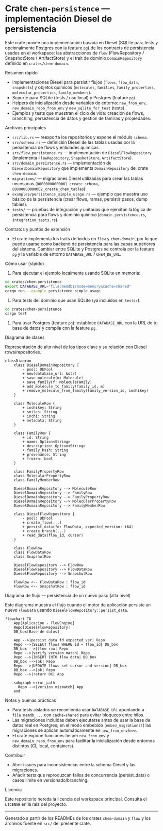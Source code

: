 # Crate `chem-persistence` — implementación Diesel de persistencia

Este crate provee una implementación basada en Diesel (SQLite para tests
y opcionalmente Postgres con la feature `pg`) de los contracts de persistencia
usados en el workspace: las abstracciones de `flow` (FlowRepository /
SnapshotStore / ArtifactStore) y el trait de dominio `DomainRepository`
definido en `crates/chem-domain`.

Resumen rápido

- Implementaciones Diesel para persistir flujos (`flows`, `flow_data`,
  `snapshots`) y objetos químicos (`molecules`, `families`, `family_properties`,
  `molecular_properties`, `family_members`).
- Soporte para SQLite (tests / uso local) y Postgres (feature `pg`).
- Helpers de inicialización desde variables de entorno: `new_from_env`,
  `new_domain_repo_from_env` y `new_sqlite_for_test` (tests).
- Ejemplos y tests que muestran el ciclo de vida: creación de flows,
  branching, persistencia de datos y gestión de familias y propiedades.

Archivos principales

- `src/lib.rs` — reexporta los repositorios y expone el módulo `schema`.
- `src/schema.rs` — definición Diesel de las tablas usadas por la
  persistencia de flows y entidades químicas.
- `src/flow_persistence.rs` — implementación de `DieselFlowRepository`
  (implementa `FlowRepository`, `SnapshotStore`, `ArtifactStore`).
- `src/domain_persistence.rs` — implementación de `DieselDomainRepository`
  que implementa `DomainRepository` del crate `chem-domain`.
- `migrations/` — migraciones Diesel utilizadas para crear las tablas
  necesarias (`00000000000001_create_schema`, `00000000000002_create_chem_tables`).
- `examples/persistence_simple_usage.rs` — ejemplo que muestra uso básico
  de la persistencia (crear flows, ramas, persistir pasos, dump tables).
- `tests/` — pruebas de integración y unitarias que ejercitan la lógica
  de persistencia para flows y dominio químico (`domain_persistence.rs`,
  `integration_tests.rs`).

Contratos y puntos de extensión

- El crate implementa los traits definidos en `flow` y `chem-domain`, por lo
  que puede usarse como backend de persistencia para las capas superiores
  del sistema. Cambiar entre SQLite y Postgres se controla por la feature
  `pg` y la variable de entorno `DATABASE_URL` / `CHEM_DB_URL`.

Cómo usar (rápido)

1. Para ejecutar el ejemplo localmente usando SQLite en memoria:

```bash
cd crates/chem-persistence
export DATABASE_URL="file:memdb1?mode=memory&cache=shared"
cargo run --example persistence_simple_usage
```

1. Para tests del dominio que usan SQLite (ya incluidos en `tests/`):

```bash
cd crates/chem-persistence
cargo test
```

1. Para usar Postgres (feature `pg`): establece `DATABASE_URL` con la URL
  de tu base de datos y compila con la feature `pg`.

Diagrama de clases

Representación de alto nivel de los tipos clave y su relación con Diesel
rows/repositories.

```mermaid
classDiagram
    class DieselDomainRepository {
        - pool: DbPool
        + new(database_url: &str)
        + save_molecule(m: Molecule)
        + save_family(f: MoleculeFamily)
        + add_molecule_to_family(family_id, m)
        + remove_molecule_from_family(family_version_id, inchikey)
    }

    class MoleculeRow {
        + inchikey: String
        + smiles: String
        + inchi: String
        + metadata: String
    }

    class FamilyRow {
        + id: String
        + name: Option<String>
        + description: Option<String>
        + family_hash: String
        + provenance: String
        + frozen: bool
    }

    class FamilyPropertyRow
    class MolecularPropertyRow
    class FamilyMemberRow

    DieselDomainRepository --> MoleculeRow
    DieselDomainRepository --> FamilyRow
    DieselDomainRepository --> FamilyPropertyRow
    DieselDomainRepository --> MolecularPropertyRow
    DieselDomainRepository --> FamilyMemberRow

    class DieselFlowRepository {
        - pool: DbPool
        + create_flow(...)
        + persist_data(fd: FlowData, expected_version: i64)
        + create_branch(...)
        + read_data(flow_id, cursor)
    }

    class FlowRow
    class FlowDataRow
    class SnapshotRow

    DieselFlowRepository --> FlowRow
    DieselFlowRepository --> FlowDataRow
    DieselFlowRepository --> SnapshotRow

    FlowRow <-- FlowDataRow : flow_id
    FlowRow <-- SnapshotRow : flow_id
```

Diagrama de flujo — persistencia de un nuevo paso (alta nivel)

Este diagrama muestra el flujo cuando el motor de aplicación persiste un
nuevo `FlowData` usando `DieselFlowRepository::persist_data`.

```mermaid
flowchart TD
    App[Aplicacion - FlowEngine]
    Repo[DieselFlowRepository]
    DB_box[Base de datos]

    App -->|persist_data fd expected_ver| Repo
    Repo -->|SELECT flows WHERE id = flow_id| DB_box
    DB_box -->|flow row| Repo
    Repo -->|verify version match| Repo
    Repo -->|INSERT INTO flow_data| DB_box
    DB_box -->|ok| Repo
    Repo -->|UPDATE flows set cursor and version| DB_box
    DB_box -->|ok| Repo
    Repo -->|return OK| App

    subgraph error_path
      Repo -->|version mismatch| App
    end
```

Notas y buenas prácticas

- Para tests aislados se recomienda usar `DATABASE_URL` apuntando a
  `file:memdb_...` con `cache=shared` para evitar bloqueos entre hilos.
- Las migraciones incluidas deben ejecutarse antes de usar la base de datos
  real en Postgres; en el modo embebido (`embed_migrations!`) las migraciones
  se aplican automáticamente en `new_from_env`/`new`.
- El crate expone funciones helper `new_from_env` y `new_domain_repo_from_env`
  para facilitar la inicialización desde entornos distintos (CI, local,
  containers).

Contribuir

- Abrir issues para inconsistencias entre la schema Diesel y las migraciones.
- Añadir tests que reproduzcan fallos de concurrencia (persist_data) o
  casos límite en versionado/branching.

Licencia

Este repositorio hereda la licencia del workspace principal. Consulta el
`LICENSE` en la raíz del proyecto.

---
Generado a partir de los READMEs de los crates `chem-domain` y `flow` y
los archivos fuente en `src/` del presente crate.
